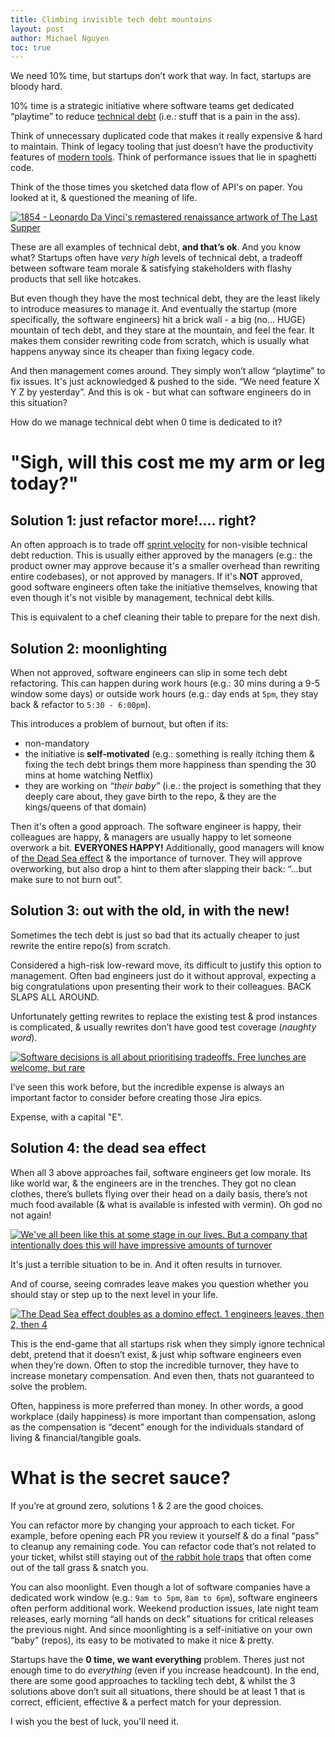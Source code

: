 ```yaml
---
title: Climbing invisible tech debt mountains
layout: post
author: Michael Nguyen
toc: true
---
```


We need 10% time, but startups don’t work that way. In fact, startups are bloody hard.

10% time is a strategic initiative where software teams get dedicated “playtime” to reduce [technical debt](https://en.wikipedia.org/wiki/Technical_debt) (i.e.: stuff that is a pain in the ass).

Think of unnecessary duplicated code that makes it really expensive & hard to maintain. Think of legacy tooling that just doesn’t have the productivity features of [modern tools](https://www.jetbrains.com). Think of performance issues that lie in spaghetti code.

Think of the those times you sketched data flow of API's on paper. You looked at it, & questioned the meaning of life.

[![1854 - Leonardo Da Vinci's remastered renaissance artwork of The Last Supper](https://i.imgur.com/VnM6qbm.jpeg "1854 - Leonardo Da Vinci's remastered renaissance artwork of The Last Supper")](https://i.imgur.com/VnM6qbm.jpeg)

These are all examples of technical debt, **and that’s ok**. And you know what? Startups often have *very high* levels of technical debt, a tradeoff between software team morale & satisfying stakeholders with flashy products that sell like hotcakes.

But even though they have the most technical debt, they are the least likely to introduce measures to manage it. And eventually the startup (more specifically, the software engineers) hit a brick wall - a big (no… HUGE) mountain of tech debt, and they stare at the mountain, and feel the fear. It makes them consider rewriting code from scratch, which is usually what happens anyway since its cheaper than fixing legacy code.

And then management comes around. They simply won’t allow “playtime” to fix issues. It's just acknowledged & pushed to the side. “We need feature X Y Z by yesterday”. And this is ok - but what can software engineers do in this situation?

How do we manage technical debt when 0 time is dedicated to it?

# "Sigh, will this cost me my arm or leg today?"
## Solution 1: just refactor more!…. right?
An often approach is to trade off [sprint velocity](https://www.scruminc.com/velocity/) for non-visible technical debt reduction. This is usually either approved by the managers (e.g.: the product owner may approve because it's a smaller overhead than rewriting entire codebases), or not approved by managers. If it's **NOT** approved, good software engineers often take the initiative themselves, knowing that even though it's not visible by management, technical debt kills.

This is equivalent to a chef cleaning their table to prepare for the next dish.

## Solution 2: moonlighting
When not approved, software engineers can slip in some tech debt refactoring. This can happen during work hours (e.g.: 30 mins during a 9-5 window some days) or outside work hours (e.g.: day ends at `5pm`, they stay back & refactor to `5:30 - 6:00pm`).

This introduces a problem of burnout, but often if its:
- non-mandatory
- the initiative is **self-motivated** (e.g.: something is really itching them & fixing the tech debt brings them more happiness than spending the 30 mins at home watching Netflix)
- they are working on *“their baby”* (i.e.: the project is something that they deeply care about, they gave birth to the repo, & they are the kings/queens of that domain)

Then it's often a good approach. The software engineer is happy, their colleagues are happy, & managers are usually happy to let someone overwork a bit. **EVERYONES HAPPY!** Additionally, good managers will know of [the Dead Sea effect](https://en.everybodywiki.com/Dead_Sea_Effect) & the importance of turnover. They will approve overworking, but also drop a hint to them after slapping their back: “…but make sure to not burn out”.

## Solution 3: out with the old, in with the new!
Sometimes the tech debt is just so bad that its actually cheaper to just rewrite the entire repo(s) from scratch.

Considered a high-risk low-reward move, its difficult to justify this option to management. Often bad engineers just do it without approval, expecting a big congratulations upon presenting their work to their colleagues. BACK SLAPS ALL AROUND.

Unfortunately getting rewrites to replace the existing test & prod instances is complicated, & usually rewrites don’t have good test coverage (*naughty word*).

[![Software decisions is all about prioritising tradeoffs. Free lunches are welcome, but rare](https://i.imgur.com/vcia2Ny.jpg "Software decisions is all about prioritising tradeoffs. Free lunches are welcome, but rare")](https://i.imgur.com/vcia2Ny.jpg)

I’ve seen this work before, but the incredible expense is always an important factor to consider before creating those Jira epics.

Expense, with a capital "E".

## Solution 4: the dead sea effect
When all 3 above approaches fail, software engineers get low morale. Its like world war, & the engineers are in the trenches. They got no clean clothes, there’s bullets flying over their head on a daily basis, there’s not much food available (& what is available is infested with vermin). Oh god no not again!

[![We've all been like this at some stage in our lives. But a company that intentionally does this will have impressive amounts of turnover](https://i.imgur.com/R84oL6o.jpeg "We've all been like this at some stage in our lives. But a company that intentionally does this will have impressive amounts of turnover")](https://i.imgur.com/R84oL6o.jpeg)

It's just a terrible situation to be in. And it often results in turnover.

And of course, seeing comrades leave makes you question whether you should stay or step up to the next level in your life.

[![The Dead Sea effect doubles as a domino effect. 1 engineers leaves, then 2, then 4](https://i.imgur.com/xgHt9QN.jpeg "The Dead Sea effect doubles as a domino effect. 1 engineers leaves, then 2, then 4")](https://i.imgur.com/xgHt9QN.jpeg)

This is the end-game that all startups risk when they simply ignore technical debt, pretend that it doesn’t exist, & just whip software engineers even when they’re down. Often to stop the incredible turnover, they have to increase monetary compensation. And even then, thats not guaranteed to solve the problem.

Often, happiness is more preferred than money. In other words, a good workplace (daily happiness) is more important than compensation, aslong as the compensation is “decent” enough for the individuals standard of living & financial/tangible goals.

# What is the secret sauce?
If you’re at ground zero, solutions 1 & 2 are the good choices.

You can refactor more by changing your approach to each ticket. For example, before opening each PR you review it yourself & do a final “pass” to cleanup any remaining code. You can refactor code that’s not related to your ticket, whilst still staying out of [the rabbit hole traps](https://www.dictionary.com/e/slang/rabbit-hole/) that often come out of the tall grass & snatch you.

You can also moonlight. Even though a lot of software companies have a dedicated work window (e.g.: `9am to 5pm`, `8am to 6pm`), software engineers often perform additional work. Weekend production issues, late night team releases, early morning “all hands on deck” situations for critical releases the previous night. And since moonlighting is a self-initiative on your own “baby” (repos), its easy to be motivated to make it nice & pretty.

Startups have the **0 time, we want everything** problem. Theres just not enough time to do *everything* (even if you increase headcount). In the end, there are some good approaches to tackling tech debt, & whilst the 3 solutions above don’t suit all situations, there should be at least 1 that is correct, efficient, effective & a perfect match for your depression.

I wish you the best of luck, you'll need it.

